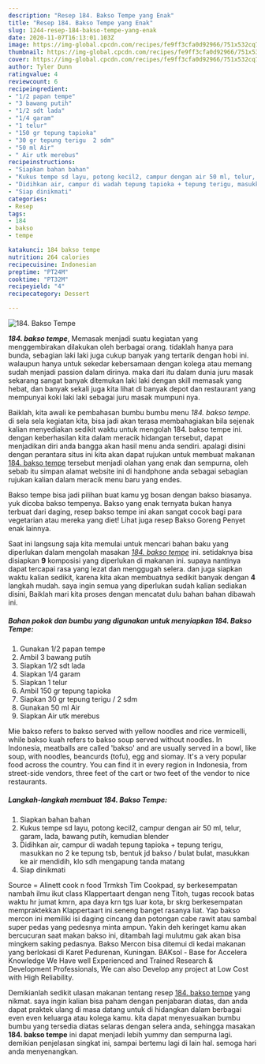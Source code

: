 ```yaml
---
description: "Resep 184. Bakso Tempe yang Enak"
title: "Resep 184. Bakso Tempe yang Enak"
slug: 1244-resep-184-bakso-tempe-yang-enak
date: 2020-11-07T16:13:01.103Z
image: https://img-global.cpcdn.com/recipes/fe9ff3cfa0d92966/751x532cq70/184-bakso-tempe-foto-resep-utama.jpg
thumbnail: https://img-global.cpcdn.com/recipes/fe9ff3cfa0d92966/751x532cq70/184-bakso-tempe-foto-resep-utama.jpg
cover: https://img-global.cpcdn.com/recipes/fe9ff3cfa0d92966/751x532cq70/184-bakso-tempe-foto-resep-utama.jpg
author: Tyler Dunn
ratingvalue: 4
reviewcount: 6
recipeingredient:
- "1/2 papan tempe"
- "3 bawang putih"
- "1/2 sdt lada"
- "1/4 garam"
- "1 telur"
- "150 gr tepung tapioka"
- "30 gr tepung terigu  2 sdm"
- "50 ml Air"
- " Air utk merebus"
recipeinstructions:
- "Siapkan bahan bahan"
- "Kukus tempe sd layu, potong kecil2, campur dengan air 50 ml, telur, garam, lada, bawang putih, kemudian blender"
- "Didihkan air, campur di wadah tepung tapioka + tepung terigu, masukkan no 2 ke tepung tsb, bentuk jd bakso / bulat bulat, masukkan ke air mendidih, klo sdh mengapung tanda matang"
- "Siap dinikmati"
categories:
- Resep
tags:
- 184
- bakso
- tempe

katakunci: 184 bakso tempe 
nutrition: 264 calories
recipecuisine: Indonesian
preptime: "PT24M"
cooktime: "PT32M"
recipeyield: "4"
recipecategory: Dessert

---
```



![184. Bakso Tempe](https://img-global.cpcdn.com/recipes/fe9ff3cfa0d92966/751x532cq70/184-bakso-tempe-foto-resep-utama.jpg)

<b><i>184. bakso tempe</i></b>, Memasak menjadi suatu kegiatan yang menggembirakan dilakukan oleh berbagai orang. tidaklah hanya para bunda, sebagian laki laki juga cukup banyak yang tertarik dengan hobi ini. walaupun hanya untuk sekedar kebersamaan dengan kolega atau memang sudah menjadi passion dalam dirinya. maka dari itu dalam dunia juru masak sekarang sangat banyak ditemukan laki laki dengan skill memasak yang hebat, dan banyak sekali juga kita lihat di banyak depot dan restaurant yang mempunyai koki laki laki sebagai juru masak mumpuni nya.

Baiklah, kita awali ke pembahasan bumbu bumbu menu <i>184. bakso tempe</i>. di sela sela kegiatan kita, bisa jadi akan terasa membahagiakan bila sejenak kalian menyediakan sedikit waktu untuk mengolah 184. bakso tempe ini. dengan keberhasilan kita dalam meracik hidangan tersebut, dapat menjadikan diri anda bangga akan hasil menu anda sendiri. apalagi disini dengan perantara situs ini kita akan dapat rujukan untuk membuat makanan <u>184. bakso tempe</u> tersebut menjadi olahan yang enak dan sempurna, oleh sebab itu simpan alamat website ini di handphone anda sebagai sebagian rujukan kalian dalam meracik menu baru yang endes.

Bakso tempe bisa jadi pilihan buat kamu yg bosan dengan bakso biasanya. yuk dicoba bakso tempenya. Bakso yang enak ternyata bukan hanya terbuat dari daging, resep bakso tempe ini akan sangat cocok bagi para vegetarian atau mereka yang diet! Lihat juga resep Bakso Goreng Penyet enak lainnya.


Saat ini langsung saja kita memulai untuk mencari bahan baku yang diperlukan dalam mengolah masakan <u><i>184. bakso tempe</i></u> ini. setidaknya bisa disiapkan <b>9</b> komposisi yang diperlukan di makanan ini. supaya nantinya dapat tercapai rasa yang lezat dan menggugah selera. dan juga siapkan waktu kalian sedikit, karena kita akan membuatnya sedikit banyak dengan <b>4</b> langkah mudah. saya ingin semua yang diperlukan sudah kalian sediakan disini, Baiklah mari kita proses dengan mencatat dulu bahan bahan dibawah ini.

<!--inarticleads1-->

##### Bahan pokok dan bumbu yang digunakan untuk menyiapkan 184. Bakso Tempe:

1. Gunakan 1/2 papan tempe
1. Ambil 3 bawang putih
1. Siapkan 1/2 sdt lada
1. Siapkan 1/4 garam
1. Siapkan 1 telur
1. Ambil 150 gr tepung tapioka
1. Siapkan 30 gr tepung terigu / 2 sdm
1. Gunakan 50 ml Air
1. Siapkan  Air utk merebus


Mie bakso refers to bakso served with yellow noodles and rice vermicelli, while bakso kuah refers to bakso soup served without noodles. In Indonesia, meatballs are called &#39;bakso&#39; and are usually served in a bowl, like soup, with noodles, beancurds (tofu), egg and siomay. It&#39;s a very popular food across the country. You can find it in every region in Indonesia, from street-side vendors, three feet of the cart or two feet of the vendor to nice restaurants. 

<!--inarticleads2-->

##### Langkah-langkah membuat 184. Bakso Tempe:

1. Siapkan bahan bahan
1. Kukus tempe sd layu, potong kecil2, campur dengan air 50 ml, telur, garam, lada, bawang putih, kemudian blender
1. Didihkan air, campur di wadah tepung tapioka + tepung terigu, masukkan no 2 ke tepung tsb, bentuk jd bakso / bulat bulat, masukkan ke air mendidih, klo sdh mengapung tanda matang
1. Siap dinikmati


Source = Alinett cook n food Trmksh Tim Cookpad, sy berkesempatan nambah ilmu ikut class Klappertaart dengan neng Titoh, tugas recook batas waktu hr jumat kmrn, apa daya krn tgs luar kota, br skrg berkesempatan mempraktekkan Klappertaart ini.seneng banget rasanya liat. Yap bakso mercon ini memiliki isi daging cincang dan potongan cabe rawit atau sambal super pedas yang pedesnya minta ampun. Yakin deh keringet kamu akan bercucuran saat makan bakso ini, ditambah lagi mulutmu gak akan bisa mingkem saking pedasnya. Bakso Mercon bisa ditemui di kedai makanan yang berlokasi di Karet Pedurenan, Kuningan. BAKsol - Base for Accelera Knowledge We Have well Experienced and Trained Research &amp; Development Professionals, We can also Develop any project at Low Cost with High Reliability. 

Demikianlah sedikit ulasan makanan tentang resep <u>184. bakso tempe</u> yang nikmat. saya ingin kalian bisa paham dengan penjabaran diatas, dan anda dapat praktek ulang di masa datang untuk di hidangkan dalam berbagai even even keluarga atau kolega kamu. kita dapat menyesuaikan bumbu bumbu yang tersedia diatas selaras dengan selera anda, sehingga masakan <b>184. bakso tempe</b> ini dapat menjadi lebih yummy dan sempurna lagi. demikian penjelasan singkat ini, sampai bertemu lagi di lain hal. semoga hari anda menyenangkan.
